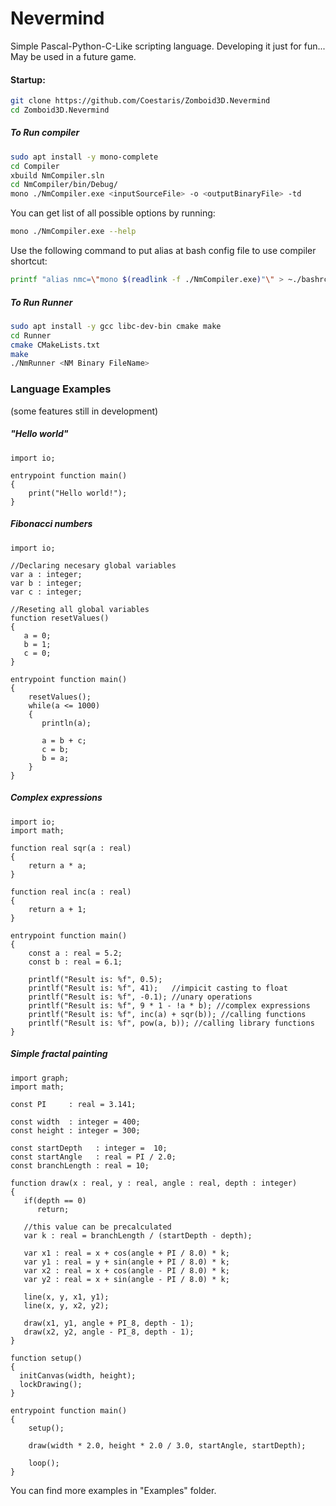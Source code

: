 # Nevermind
Simple Pascal-Python-C-Like scripting language.
Developing it just for fun...
May be used in a future game.

#### Startup:
```bash
git clone https://github.com/Coestaris/Zomboid3D.Nevermind
cd Zomboid3D.Nevermind
```

##### To Run compiler
```bash
sudo apt install -y mono-complete
cd Compiler
xbuild NmCompiler.sln
cd NmCompiler/bin/Debug/
mono ./NmCompiler.exe <inputSourceFile> -o <outputBinaryFile> -td
```
You can get list of all possible options by running:
```bash
mono ./NmCompiler.exe --help
```
Use the following command to put alias at bash config file to use compiler shortcut:
```bash
printf "alias nmc=\"mono $(readlink -f ./NmCompiler.exe)"\" > ~./bashrc
```

##### To Run Runner
```bash
sudo apt install -y gcc libc-dev-bin cmake make
cd Runner
cmake CMakeLists.txt
make
./NmRunner <NM Binary FileName>
```

### Language Examples
(some features still in development)

##### "Hello world"
```
import io;

entrypoint function main()
{
    print("Hello world!");
}
```

##### Fibonacci numbers
```
import io; 

//Declaring necesary global variables
var a : integer;
var b : integer;
var c : integer;

//Reseting all global variables
function resetValues()
{
   a = 0;
   b = 1;
   c = 0;
}

entrypoint function main()
{
    resetValues();    
    while(a <= 1000)
    {
       println(a);
       
       a = b + c;
       c = b;
       b = a;
    }
}
```

##### Complex expressions
```
import io;
import math;

function real sqr(a : real)
{
    return a * a;
}

function real inc(a : real)
{
    return a + 1;
}

entrypoint function main()
{
    const a : real = 5.2;
    const b : real = 6.1;
    
    printlf("Result is: %f", 0.5);
    printlf("Result is: %f", 41);   //impicit casting to float
    printlf("Result is: %f", -0.1); //unary operations
    printlf("Result is: %f", 9 * 1 - !a * b); //complex expressions
    printlf("Result is: %f", inc(a) + sqr(b)); //calling functions
    printlf("Result is: %f", pow(a, b)); //calling library functions
}
```

##### Simple fractal painting
```
import graph;
import math;

const PI     : real = 3.141;

const width  : integer = 400;
const height : integer = 300;

const startDepth   : integer =  10;
const startAngle   : real = PI / 2.0;
const branchLength : real = 10;

function draw(x : real, y : real, angle : real, depth : integer)
{
   if(depth == 0)
      return;
   
   //this value can be precalculated  
   var k : real = branchLength / (startDepth - depth);
   
   var x1 : real = x + cos(angle + PI / 8.0) * k; 
   var y1 : real = y + sin(angle + PI / 8.0) * k; 
   var x2 : real = x + cos(angle - PI / 8.0) * k; 
   var y2 : real = x + sin(angle - PI / 8.0) * k;
   
   line(x, y, x1, y1);
   line(x, y, x2, y2);
   
   draw(x1, y1, angle + PI_8, depth - 1); 
   draw(x2, y2, angle - PI_8, depth - 1); 
}

function setup()
{ 
  initCanvas(width, height);
  lockDrawing();
}

entrypoint function main()
{
    setup();
    
    draw(width * 2.0, height * 2.0 / 3.0, startAngle, startDepth); 
    
    loop();
}
```

You can find more examples in "Examples" folder.
